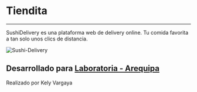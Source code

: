 # Tiendita
---
SushiDelivery es una plataforma web de delivery online. Tu comida favorita a tan solo unos clics de distancia.

![Sushi-Delivery](https://user-images.githubusercontent.com/29384699/36759369-2015b2e6-1be5-11e8-9b9a-e91fa9b38804.png)

## Desarrollado para [Laboratoria - Arequipa](http://laboratoria.la)

Realizado por Kely Vargaya
